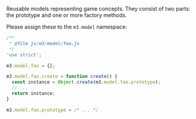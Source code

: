 Reusable models representing game concepts.
They consist of two parts: the prototype and one or more factory methods.

Please assign these to the `m3.model` namespace:
```js
/**
 * @file js/m3/model/foo.js
 */
'use strict';

m3.model.foo = {};

m3.model.foo.create = function create() {
  const instance = Object.create(m3.model.foo.prototype);
  // ...
  return instance;
}

m3.model.foo.prototype = /* ... */
```
